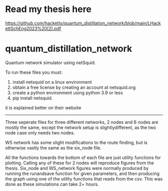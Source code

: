 # Read my thesis here

https://github.com/hacketlo/quantum_distillation_network/blob/main/LHackettSchEng2023%20(2).pdf

# quantum_distillation_network

Quantum network simulator using netSquid.

To run these files you must:

1. install netsquid on a linux environment
2. obtain a free license by creating an account at netsquid.org
3. create a python environment using python 3.9 or less
4. pip install netsquid.

it is explained better on their website

--------------------------------------------------------------------


Three seperate files for three different networks, 
2 nodes and 6 nodes are mostly the same, except the network setup is slightlydifferent, as the two node case only needs two nodes.

WS network has some slight modifications to the route finding, but is otherwise vastly the same as the six_node file.

All the functions towards the bottom of each file are just utility functions for plotting. Calling any of these for 2 nodes will reproduce figures from the thesis. Six_node and WS_network figures were normally produced by running the runandsave function for given parameters, and then producing the graph using one of the utility functions that reads from the csv. This was done as these simulations can take 2+ hours.
